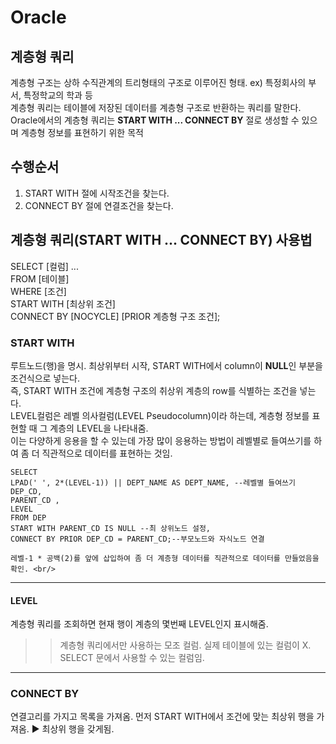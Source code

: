# Oracle #
## 계층형 쿼리 ##
계층형 구조는 상하 수직관계의 트리형태의 구조로 이루어진 형태. ex) 특정회사의 부서, 특정학교의 학과 등<br/>
계층형 쿼리는 테이블에 저장된 데이터를 계층형 구조로 반환하는 쿼리를 말한다.<br/>
Oracle에서의 계층형 쿼리는 <b>START WITH ... CONNECT BY</b> 절로 생성할 수 있으며 계층형 정보를 표현하기 위한 목적<br/>

## 수행순서 ##
1. START WITH 절에 시작조건을 찾는다.
2. CONNECT BY 절에 연결조건을 찾는다.

## 계층형 쿼리(START WITH ... CONNECT BY) 사용법 ##
SELECT [컬럼] ... <br/>
FROM [테이블] <br/>
WHERE [조건] <br/>
START WITH [최상위 조건] <br/>
CONNECT BY [NOCYCLE] [PRIOR 계층형 구조 조건]; <br/>

### START WITH ###
루트노드(행)을 명시. 최상위부터 시작, START WITH에서 column이 <b>NULL</b>인 부분을 조건식으로 넣는다.<br/>
즉, START WITH 조건에 계층형 구조의 취상위 계층의 row를 식별하는 조건을 넣는다.<br/>
  LEVEL컬럼은 레벨 의사컬럼(LEVEL Pseudocolumn)이라 하는데, 계층형 정보를 표현할 때 그 계층의 LEVEL을 나타내줌.<br/>
  이는 다양하게 응용을 할 수 있는데 가장 많이 응용하는 방법이 레벨별로 들여쓰기를 하여 좀 더 직관적으로 데이터를 표현하는 것임.<br/>
  ```
  SELECT 
  LPAD(' ', 2*(LEVEL-1)) || DEPT_NAME AS DEPT_NAME, --레벨별 들여쓰기 
  DEP_CD, 
  PARENT_CD , 
  LEVEL 
  FROM DEP  
  START WITH PARENT_CD IS NULL --최 상위노드 설정, 
  CONNECT BY PRIOR DEP_CD = PARENT_CD;--부모노드와 자식노드 연결
  ```
    레벨-1 * 공백(2)를 앞에 삽입하여 좀 더 계층형 데이터를 직관적으로 데이터를 만들었음을 확인. <br/>
------
#### LEVEL ####
계층형 쿼리를 조회하면 현재 행이 계층의 몇번째 LEVEL인지 표시해줌. <br/>
>> 계층형 쿼리에서만 사용하는 모조 컬럼. 실제 테이블에 있는 컬럼이 X. SELECT 문에서 사용할 수 있는 컬럼임.
------

### CONNECT BY ###
연결고리를 가지고 목록을 가져옴.
먼저 START WITH에서 조건에 맞는 최상위 행을 가져옴. ▶ 최상위 행을 갖게됨.
